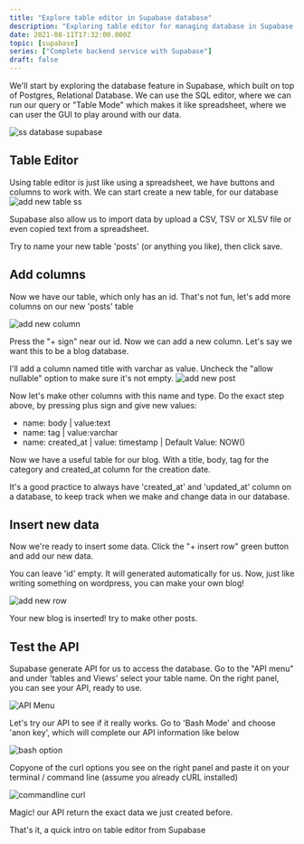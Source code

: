 ```yaml
---
title: "Explore table editor in Supabase database"
description: "Exploring table editor for managing database in Supabase. It's like an app that has Graphical User Interface (GUI) where we can do something intuitively without knowing any SQL. Supabase's database is built on top of Postgres, an extremely scalable relational Database. We can use the SQL editor or Table Mode which makes it like spreadsheet"
date: 2021-08-11T17:32:00.000Z
topic: [supabase]
series: ["Complete backend service with Supabase"]
draft: false
---
```

We'll start by exploring the database feature in Supabase, which built on top of Postgres, Relational Database. We can use the SQL editor, where we can run our query or "Table Mode" which makes it like spreadsheet, where we can user the GUI to play around with our data.

![ss database supabase](https://i.ibb.co/WFZRBzp/Screen-Shot-2021-08-10-at-1-33-11-PM.png)

## Table Editor

Using table editor is just like using a spreadsheet, we have buttons and columns to work with. We can start create a new table, for our database
![add new table ss](https://i.ibb.co/sJWtt8w/Screen-Shot-2021-08-10-at-1-44-14-PM.png)

Supabase also allow us to import data by upload a CSV, TSV or XLSV file or even copied text from a spreadsheet.

Try to name your new table 'posts' (or anything you like), then click save.

## Add columns
Now we have our table, which only has an id. 
That's not fun, let's add more columns on our new 'posts' table

![add new column](https://i.ibb.co/Z689wZ9/Screen-Shot-2021-08-10-at-1-47-11-PM.png)

Press the "+ sign" near our id. Now we can add a new column. Let's say we want this to be a blog database. 

I'll add a column named title with varchar as value.
Uncheck the "allow nullable" option to make sure it's not empty.
![add new post](https://i.ibb.co/pLB5RGC/Screen-Shot-2021-08-10-at-1-50-45-PM.png)

Now let's make other columns with this name and type. Do the exact step above, by pressing plus sign and give new values:

- name: body | value:text
- name: tag | value:varchar
- name: created_at | value: timestamp | Default Value: NOW()

Now we have a useful table for our blog. With a title, body, tag for the category and created_at column for the creation date. 

It's a good practice to always have 'created_at' and 'updated_at' column on a database, to keep track when we make and change data in our database.

## Insert new data

Now we're ready to insert some data. Click the "+ insert row" green button and add our new data.

You can leave 'id' empty. It will generated automatically for us. Now, just like writing something on wordpress, you can make your own blog!

![add new row](https://i.ibb.co/yQF5vCd/Screen-Shot-2021-08-10-at-1-58-59-PM.png)

Your new blog is inserted! try to make other posts.

## Test the API

Supabase generate API for us to access the database. Go to the "API menu" and under 'tables and Views' select your table name.  On the right panel, you can see your API, ready to use.

![API Menu](https://i.ibb.co/D1tXXCs/Screen-Shot-2021-08-10-at-2-00-53-PM.png)

Let's try our API to see if it really works. Go to 'Bash Mode' and choose 'anon key', which will complete our API information like below

![bash option](https://i.ibb.co/yPzb3c9/Screen-Shot-2021-08-10-at-2-05-16-PM.png)

Copyone of the curl options you see on the right panel and paste it on your terminal / command line (assume you already cURL installed)

![commandline curl](https://i.ibb.co/mhzcPJ7/Screen-Shot-2021-08-10-at-2-09-00-PM.png)

Magic! our API return the exact data we just created before.

That's it, a quick intro on table editor from Supabase


